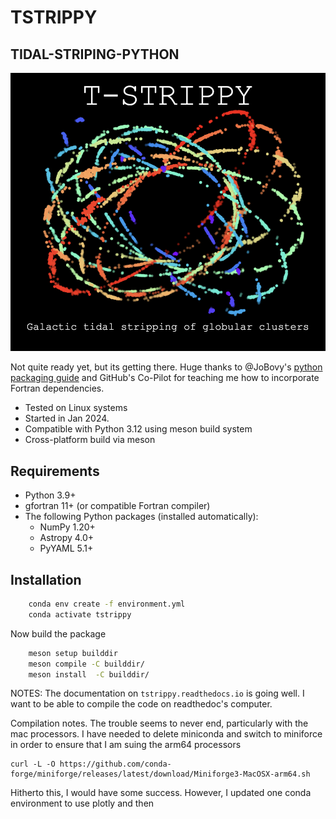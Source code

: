 # TSTRIPPY
## TIDAL-STRIPING-PYTHON

![Tidal Stripping](logo.png)

Not quite ready yet, but its getting there. Huge thanks to @JoBovy's [python packaging guide](https://pythonpackaging.info/) and GitHub's Co-Pilot for teaching me how to incorporate Fortran dependencies. 


- Tested on Linux systems
- Started in Jan 2024. 
- Compatible with Python 3.12 using meson build system
- Cross-platform build via meson

## Requirements

* Python 3.9+
* gfortran 11+ (or compatible Fortran compiler)
* The following Python packages (installed automatically):
  * NumPy 1.20+
  * Astropy 4.0+
  * PyYAML 5.1+

## Installation
```bash
    conda env create -f environment.yml
    conda activate tstrippy
```
Now build the package
``` bash
    meson setup builddir
    meson compile -C builddir/
    meson install  -C builddir/
```

NOTES:
The documentation on `tstrippy.readthedocs.io` is going well. I want to be able to compile the code on readthedoc's computer. 


Compilation notes. 
The trouble seems to never end, particularly with the mac processors. I have needed to delete miniconda and switch to miniforce in order to ensure that I am suing the arm64 processors
```
curl -L -O https://github.com/conda-forge/miniforge/releases/latest/download/Miniforge3-MacOSX-arm64.sh
```
Hitherto this, I would have some success. However, I updated one conda environment to use plotly and then 